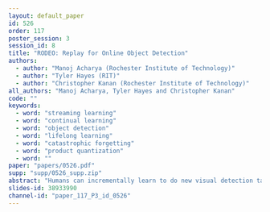 ```yaml
---
layout: default_paper
id: 526
order: 117
poster_session: 3
session_id: 8
title: "RODEO: Replay for Online Object Detection"
authors:
  - author: "Manoj Acharya (Rochester Institute of Technology)"
  - author: "Tyler Hayes (RIT)"
  - author: "Christopher Kanan (Rochester Institute of Technology)"
all_authors: "Manoj Acharya, Tyler Hayes and Christopher Kanan"
code: ""
keywords:
  - word: "streaming learning"
  - word: "continual learning"
  - word: "object detection"
  - word: "lifelong learning"
  - word: "catastrophic forgetting"
  - word: "product quantization"
  - word: ""
paper: "papers/0526.pdf"
supp: "supp/0526_supp.zip"
abstract: "Humans can incrementally learn to do new visual detection tasks, which is a huge challenge for today's computer vision systems. Incrementally trained deep learning models lack backwards transfer to previously seen classes and suffer from a phenomenon known as ``catastrophic forgetting.'' In this paper, we pioneer online streaming learning for object detection, where an agent must learn examples one at a time with severe memory and computational constraints. In object detection, a system must output all bounding boxes for an image with the correct label. Unlike earlier work, the system described in this paper can learn how to do this task in an online manner with new classes being introduced over time. We achieve this capability by using  a novel memory replay mechanism that replays entire scenes in an efficient manner. We achieve state-of-the-art results on both the PASCAL VOC 2007 and MS COCO datasets."
slides-id: 38933990
channel-id: "paper_117_P3_id_0526"
---
```

